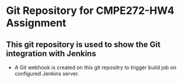 # Git Repository for CMPE272-HW4 Assignment

## This git repository is used to show the Git integration with Jenkins

- A Git webhook is created on this git repositry to trigger build job on configured Jenkins server.